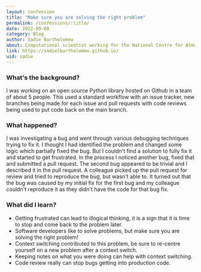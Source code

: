 ```yaml
---
layout: confession
title: "Make sure you are solving the right problem"
permalink: /confessions/:title/
date: 2022-09-08
category: Blog
author: Sadie Bartholomew
about: Computational scientist working for the National Centre for Atmospheric Science
link: https://sadielbartholomew.github.io/
uid: sadie
---
```

### What's the background?

I was working on an open source Python library hosted on Github in a team of about 5 people. This used a standard workflow with an issue tracker, new branches being made for each issue and pull requests with code reviews being used to put code back on the main branch.

### What happened?

I was investigating a bug and went through various debugging techniques trying to fix it. I thought I had identified the problem and changed some logic which partially fixed the bug. But I couldn't find a solution to fully fix it and started to get frustrated. In the process I noticed another bug, fixed that and submitted a pull request. The second bug
appeared to be trivial and I described it in the pull request. A colleague picked up the pull request for review and tried to reproduce the bug, but wasn't able to. It turned out that the bug was caused by my initial fix for the first bug and my colleague couldn't reproduce it as they didn't have the code for that bug fix.

### What did I learn?

* Getting frustrated can lead to illogical thinking, it is a sign that it is time to stop and come back to the problem later.
* Software developers like to solve problems, but make sure you are solving the right problem!
* Context switching contributed to this problem, be sure to re-centre yourself on a new problem after a context switch.
* Keeping notes on what you were doing can help with context switching.
* Code review really can stop bugs getting into production code.
